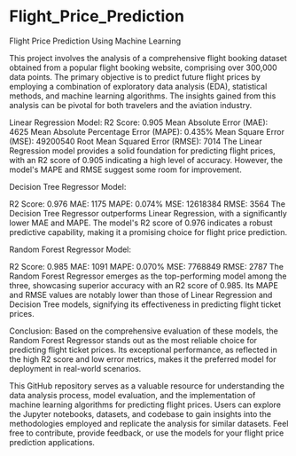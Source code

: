 # Flight_Price_Prediction
Flight Price Prediction Using Machine Learning

This project involves the analysis of a comprehensive flight booking dataset obtained from a popular flight booking website, comprising over 300,000 data points. The primary objective is to predict future flight prices by employing a combination of exploratory data analysis (EDA), statistical methods, and machine learning algorithms. The insights gained from this analysis can be pivotal for both travelers and the aviation industry.

Linear Regression Model:
R2 Score: 0.905
Mean Absolute Error (MAE): 4625
Mean Absolute Percentage Error (MAPE): 0.435%
Mean Square Error (MSE): 49200540
Root Mean Squared Error (RMSE): 7014
The Linear Regression model provides a solid foundation for predicting flight prices, with an R2 score of 0.905 indicating a high level of accuracy. However, the model's MAPE and RMSE suggest some room for improvement.

Decision Tree Regressor Model:

R2 Score: 0.976
MAE: 1175
MAPE: 0.074%
MSE: 12618384
RMSE: 3564
The Decision Tree Regressor outperforms Linear Regression, with a significantly lower MAE and MAPE. The model's R2 score of 0.976 indicates a robust predictive capability, making it a promising choice for flight price prediction.

Random Forest Regressor Model:

R2 Score: 0.985
MAE: 1091
MAPE: 0.070%
MSE: 7768849
RMSE: 2787
The Random Forest Regressor emerges as the top-performing model among the three, showcasing superior accuracy with an R2 score of 0.985. Its MAPE and RMSE values are notably lower than those of Linear Regression and Decision Tree models, signifying its effectiveness in predicting flight ticket prices.

Conclusion:
Based on the comprehensive evaluation of these models, the Random Forest Regressor stands out as the most reliable choice for predicting flight ticket prices. Its exceptional performance, as reflected in the high R2 score and low error metrics, makes it the preferred model for deployment in real-world scenarios.

This GitHub repository serves as a valuable resource for understanding the data analysis process, model evaluation, and the implementation of machine learning algorithms for predicting flight prices. Users can explore the Jupyter notebooks, datasets, and codebase to gain insights into the methodologies employed and replicate the analysis for similar datasets. Feel free to contribute, provide feedback, or use the models for your flight price prediction applications.
